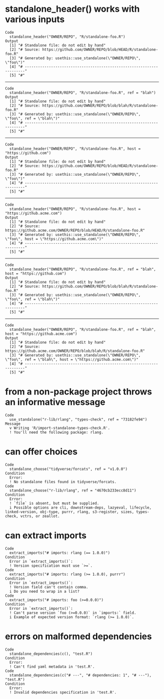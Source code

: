 # standalone_header() works with various inputs

    Code
      standalone_header("OWNER/REPO", "R/standalone-foo.R")
    Output
      [1] "# Standalone file: do not edit by hand"                                  
      [2] "# Source: https://github.com/OWNER/REPO/blob/HEAD/R/standalone-foo.R"    
      [3] "# Generated by: usethis::use_standalone(\"OWNER/REPO\", \"foo\")"        
      [4] "# ----------------------------------------------------------------------"
      [5] "#"                                                                       

---

    Code
      standalone_header("OWNER/REPO", "R/standalone-foo.R", ref = "blah")
    Output
      [1] "# Standalone file: do not edit by hand"                                          
      [2] "# Source: https://github.com/OWNER/REPO/blob/blah/R/standalone-foo.R"            
      [3] "# Generated by: usethis::use_standalone(\"OWNER/REPO\", \"foo\", ref = \"blah\")"
      [4] "# ----------------------------------------------------------------------"        
      [5] "#"                                                                               

---

    Code
      standalone_header("OWNER/REPO", "R/standalone-foo.R", host = "https://github.com")
    Output
      [1] "# Standalone file: do not edit by hand"                                  
      [2] "# Source: https://github.com/OWNER/REPO/blob/HEAD/R/standalone-foo.R"    
      [3] "# Generated by: usethis::use_standalone(\"OWNER/REPO\", \"foo\")"        
      [4] "# ----------------------------------------------------------------------"
      [5] "#"                                                                       

---

    Code
      standalone_header("OWNER/REPO", "R/standalone-foo.R", host = "https://github.acme.com")
    Output
      [1] "# Standalone file: do not edit by hand"                                                              
      [2] "# Source: https://github.acme.com/OWNER/REPO/blob/HEAD/R/standalone-foo.R"                           
      [3] "# Generated by: usethis::use_standalone(\"OWNER/REPO\", \"foo\", host = \"https://github.acme.com\")"
      [4] "# ----------------------------------------------------------------------"                            
      [5] "#"                                                                                                   

---

    Code
      standalone_header("OWNER/REPO", "R/standalone-foo.R", ref = "blah", host = "https://github.com")
    Output
      [1] "# Standalone file: do not edit by hand"                                          
      [2] "# Source: https://github.com/OWNER/REPO/blob/blah/R/standalone-foo.R"            
      [3] "# Generated by: usethis::use_standalone(\"OWNER/REPO\", \"foo\", ref = \"blah\")"
      [4] "# ----------------------------------------------------------------------"        
      [5] "#"                                                                               

---

    Code
      standalone_header("OWNER/REPO", "R/standalone-foo.R", ref = "blah", host = "https://github.acme.com")
    Output
      [1] "# Standalone file: do not edit by hand"                                                                              
      [2] "# Source: https://github.acme.com/OWNER/REPO/blob/blah/R/standalone-foo.R"                                           
      [3] "# Generated by: usethis::use_standalone(\"OWNER/REPO\", \"foo\", ref = \"blah\", host = \"https://github.acme.com\")"
      [4] "# ----------------------------------------------------------------------"                                            
      [5] "#"                                                                                                                   

# from a non-package project throws an informative message

    Code
      use_standalone("r-lib/rlang", "types-check", ref = "73182fe94")
    Message
      v Writing 'R/import-standalone-types-check.R'.
      ! You'll need the following package: rlang.

# can offer choices

    Code
      standalone_choose("tidyverse/forcats", ref = "v1.0.0")
    Condition
      Error:
      ! No standalone files found in tidyverse/forcats.
    Code
      standalone_choose("r-lib/rlang", ref = "4670cb233ecc8d11")
    Condition
      Error:
      ! `file` is absent, but must be supplied.
      i Possible options are cli, downstream-deps, lazyeval, lifecycle, linked-version, obj-type, purrr, rlang, s3-register, sizes, types-check, vctrs, or zeallot.

# can extract imports

    Code
      extract_imports("# imports: rlang (== 1.0.0)")
    Condition
      Error in `extract_imports()`:
      ! Version specification must use `>=`.
    Code
      extract_imports("# imports: rlang (>= 1.0.0), purrr")
    Condition
      Error in `extract_imports()`:
      ! Version field can't contain comma.
      i Do you need to wrap in a list?
    Code
      extract_imports("# imports: foo (>=0.0.0)")
    Condition
      Error in `extract_imports()`:
      ! Can't parse version `foo (>=0.0.0)` in `imports:` field.
      i Example of expected version format: `rlang (>= 1.0.0)`.

# errors on malformed dependencies

    Code
      standalone_dependencies(c(), "test.R")
    Condition
      Error:
      ! Can't find yaml metadata in 'test.R'.
    Code
      standalone_dependencies(c("# ---", "# dependencies: 1", "# ---"), "test.R")
    Condition
      Error:
      ! Invalid dependencies specification in 'test.R'.

